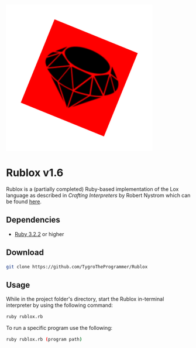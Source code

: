 
![Logo](Rublox.png)


# Rublox v1.6
Rublox is a (partially completed) Ruby-based implementation of the Lox language as described in *Crafting Interpreters* by Robert Nystrom which can be found [here](https://craftinginterpreters.com/).

## Dependencies
- [Ruby 3.2.2](https://www.ruby-lang.org/en/news/2023/03/30/ruby-3-2-2-released/) or higher

## Download
```bash
git clone https://github.com/TygroTheProgrammer/Rublox
```
## Usage
While in the project folder's directory, start the Rublox in-terminal interpreter by using the following command:

```bash
ruby rublox.rb
```
To run a specific program use the following:
```bash
ruby rublox.rb (program path)
```
